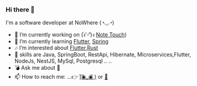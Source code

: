 ### Hi there 👋

I'm a software developer at NoWhere (◔◡◔)

- 🔭 I’m currently working on (ง︡'-'︠)ง [Note Touch](https://github.com/magician20/note_touch))
- 🌱 I’m currently learning [Flutter](https://flutter.dev/), [Spring](https://spring.io/)
- 🎶 I’m interested about [Flutter](https://flutter.dev/),[Rust](https://www.rust-lang.org//)
- 💞️ skills are Java, SpringBoot, RestApi, Hibernate, Microservices,Flutter, NodeJs, NestJS, MySql, Postgresql .. ..
- 💣 Ask me about 🤔
- 📫 How to reach me: ...👉 [(͠◉_◉᷅ )](https://www.linkedin.com/in/abdelrahman-mohammed-728299b5/) or [💬](am.elsantawy.cs@gmail.com)


